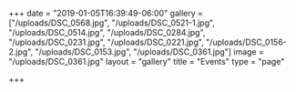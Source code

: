 +++
date = "2019-01-05T16:39:49-06:00"
gallery = ["/uploads/DSC_0568.jpg", "/uploads/DSC_0521-1.jpg", "/uploads/DSC_0514.jpg", "/uploads/DSC_0284.jpg", "/uploads/DSC_0231.jpg", "/uploads/DSC_0221.jpg", "/uploads/DSC_0156-2.jpg", "/uploads/DSC_0153.jpg", "/uploads/DSC_0361.jpg"]
image = "/uploads/DSC_0361.jpg"
layout = "gallery"
title = "Events"
type = "page"

+++
